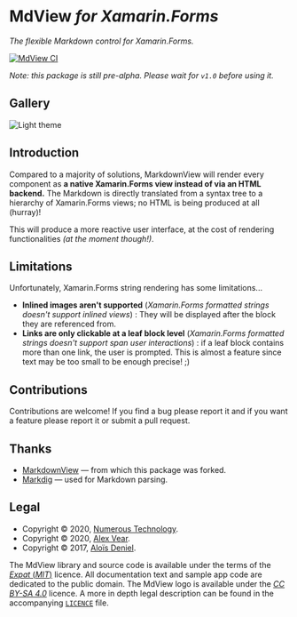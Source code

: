 # MdView *for Xamarin.Forms*

*The flexible Markdown control for Xamarin.Forms.*

[![MdView CI](https://github.com/axvr/MdView/workflows/MdView%20CI/badge.svg)](https://github.com/axvr/MdView/actions?query=workflow%3A%22MdView+CI%22)

*Note: this package is still pre-alpha. Please wait for `v1.0` before using it.*

## Gallery

![Light theme](Documentation/Screenshot.png)

## Introduction

Compared to a majority of solutions, MarkdownView will render every component as **a native Xamarin.Forms view instead of via an HTML backend.** The Markdown is directly translated from a syntax tree to a hierarchy of Xamarin.Forms views; no HTML is being produced at all (hurray)!

This will produce a more reactive user interface, at the cost of rendering functionalities *(at the moment though!)*.

## Limitations

Unfortunately, Xamarin.Forms string rendering has some limitations...

- **Inlined images aren't supported** (*Xamarin.Forms formatted strings doesn't support inlined views*) : They will be displayed after the block they are referenced from.
- **Links are only clickable at a leaf block level**  (*Xamarin.Forms formatted strings doesn't support span user interactions*) : if a leaf block contains more than one link, the user is prompted. This is almost a feature since text may be too small to be enough precise! ;)

## Contributions

Contributions are welcome! If you find a bug please report it and if you want a feature please report it or submit a pull request.

## Thanks

- [MarkdownView](https://github.com/dotnet-ad/MarkdownView) — from which this package was forked.
- [Markdig](https://github.com/lunet-io/markdig) —  used for Markdown parsing.


## Legal

- Copyright © 2020, [Numerous Technology](https://numerous.app).
- Copyright © 2020, [Alex Vear](https://axvr.io).
- Copyright © 2017, [Aloïs Deniel](http://aloisdeniel.github.io).

The MdView library and source code is available under the terms of the [_Expat_
(_MIT_)][MIT] licence.  All documentation text and sample app code are
dedicated to the public domain.  The MdView logo is available under the [_CC
BY-SA 4.0_][CC] licence.  A more in depth legal description can be found in the
accompanying [`LICENCE`][Licence] file.


[CC0]: https://creativecommons.org/publicdomain/zero/1.0/
[CC]:  https://creativecommons.org/licenses/by-sa/4.0/
[MIT]: https://directory.fsf.org/wiki/License:MIT
[Licence]: https://github.com/axvr/MdView/blob/master/LICENCE
